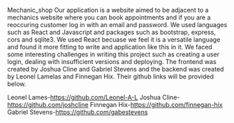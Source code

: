 Mechanic_shop
Our application is a website aimed to be adjacent to a mechanics website where you can book appointments and if you are a reoccuring customer log in with an email and password. We used languages such as React and Javascript and packages such  as bootstrap, express, cors and sqlite3. We used React becuase we feel it is a versatile language and found it more fitting to write and application like this in it. We faced some interesting challenges in writing this project such as creating a user login, dealing with insufficient versions and deploying. The frontend was created by Joshua Cline and Gabriel Stevens and the backend was created by Leonel Lamelas and Finnegan Hix. Their github links will be provided below.


Leonel Lames-https://github.com/Leonel-A-L
Joshua Cline- https://github.com/joshcline
Finnegan Hix-https://github.com/finnegan-hix
Gabriel Stevens-https://github.com/gabestevens
